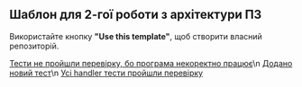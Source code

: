Шаблон для 2-гої роботи з архітектури ПЗ
---

Використайте кнопку **"Use this template"**, щоб створити власний репозиторій.

[Тести не пройшли перевірку, бо програма некоректно працює](https://github.com/BbIXOD/architecture-2/commit/243930d86c8cc45d89f98d8be5e3a53b2bbea5d3)\n
[Додано новий тест](https://github.com/BbIXOD/architecture-2/commit/59100557d370c0995db0d3a1c1791aca2e5ffb34)\n
[Усі handler тести пройшли перевірку](https://github.com/BbIXOD/architecture-2/commit/2ad1edf4e18c361833f478769e5ecb04c63b416b)
